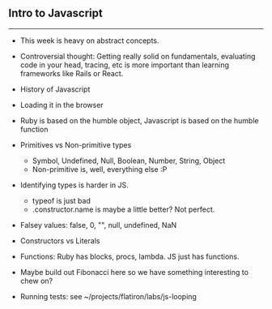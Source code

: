 ## Intro to Javascript

---

* This week is heavy on abstract concepts.
* Controversial thought: Getting really solid on fundamentals, evaluating code in your head, tracing, etc is more important than learning frameworks like Rails or React.


* History of Javascript
* Loading it in the browser
* Ruby is based on the humble object, Javascript is based on the humble function
* Primitives vs Non-primitive types
  * Symbol, Undefined, Null, Boolean, Number, String, Object
  * Non-primitive is, well, everything else :P
* Identifying types is harder in JS.
  * typeof is just bad
  * .constructor.name is maybe a little better? Not perfect.
* Falsey values: false, 0, "", null, undefined, NaN
* Constructors vs Literals
* Functions: Ruby has blocks, procs, lambda. JS just has functions.
* Maybe build out Fibonacci here so we have something interesting to chew on?
* Running tests: see ~/projects/flatiron/labs/js-looping

[wat]: https://www.destroyallsoftware.com/talks/wat
